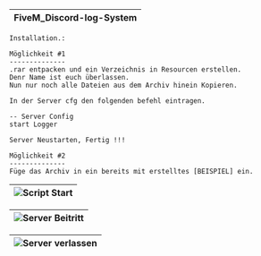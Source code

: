 | FiveM_Discord-log-System |
|---|

```yarn
Installation.:

Möglichkeit #1
--------------
.rar entpacken und ein Verzeichnis in Resourcen erstellen.
Denr Name ist euch überlassen.
Nun nur noch alle Dateien aus dem Archiv hinein Kopieren.

In der Server cfg den folgenden befehl eintragen.

-- Server Config
start Logger

Server Neustarten, Fertig !!!

Möglichkeit #2
--------------
Füge das Archiv in ein bereits mit erstelltes [BEISPIEL] ein.
```

| ![Script Start](https://github.com/G3N3RATION-X/FiveM_Discord-log-System/assets/102898784/c3dd5a9e-2ddb-491a-9528-3fdb9b122d34) | 
|---|

| ![Server Beitritt](https://github.com/G3N3RATION-X/FiveM_Discord-log-System/assets/102898784/9a2fe6f6-e3bd-4c0b-a228-410c53fa9598) |
|---|

![Server verlassen](https://github.com/G3N3RATION-X/FiveM_Discord-log-System/assets/102898784/0e51e2cb-dbac-483b-8bf0-20c287cf93c5) |
|---|
